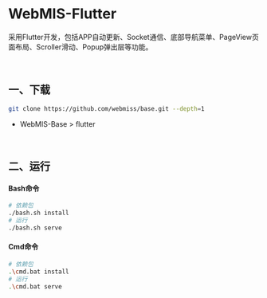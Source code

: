# WebMIS-Flutter
采用Flutter开发，包括APP自动更新、Socket通信、底部导航菜单、PageView页面布局、Scroller滑动、Popup弹出层等功能。

<br/>

## 一、下载
```bash
git clone https://github.com/webmiss/base.git --depth=1
```
- WebMIS-Base > flutter

<br/>

## 二、运行
#### Bash命令
```bash
# 依赖包
./bash.sh install
# 运行
./bash.sh serve
```

#### Cmd命令
```bash
# 依赖包
.\cmd.bat install
# 运行
.\cmd.bat serve
```

<br/><br/>